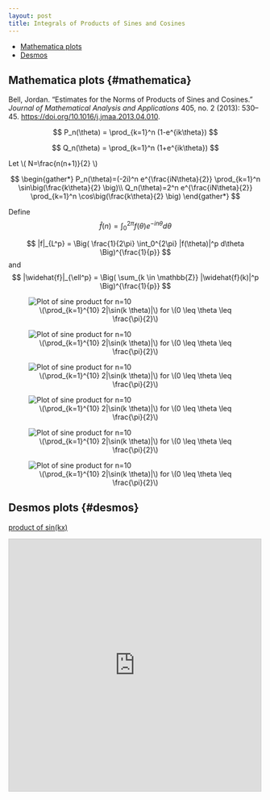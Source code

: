 ```yaml
---
layout: post
title: Integrals of Products of Sines and Cosines
---
```


- [Mathematica plots](#mathematica)
- [Desmos](#desmos)

## Mathematica plots {#mathematica}

Bell, Jordan. “Estimates for the Norms of Products of Sines and Cosines.” *Journal of Mathematical Analysis and Applications* 405, no. 2 (2013): 530–45. <https://doi.org/10.1016/j.jmaa.2013.04.010>.

$$
P_n(\theta) = \prod_{k=1}^n (1-e^{ik\theta})
$$

$$
Q_n(\theta) = \prod_{k=1}^n (1+e^{ik\theta})
$$

Let \\( N=\frac{n(n+1)}{2} \\)

$$
\begin{gather*}
P_n(\theta)=(-2i)^n e^{\frac{iN\theta}{2}} \prod_{k=1}^n \sin\big(\frac{k\theta}{2} \big)\\
Q_n(\theta)=2^n e^{\frac{iN\theta}{2}} \prod_{k=1}^n \cos\big(\frac{k\theta}{2} \big)
\end{gather*}
$$

Define  
$$
\widehat{f}(n) = \int_0^{2\pi} f(\theta) e^{-in\theta} d\theta
$$


$$
|f|_{L^p} = \Big( \frac{1}{2\pi} \int_0^{2\pi} |f(\theta)|^p d\theta \Big)^{\frac{1}{p}}
$$
and
$$
|\widehat{f}|_{\ell^p} = \Big( \sum_{k \in \mathbb{Z}} |\widehat{f}(k)|^p \Big)^{\frac{1}{p}}
$$


<figure>
    <img src="/Python/sineproduct/sine10plot.png" alt="Plot of sine product for n=10" style="display:block;margin-left:auto;margin-right:auto;">
    <figcaption align="center">
        \(\prod_{k=1}^{10} 2|\sin(k \theta)|\) for \(0 \leq \theta \leq \frac{\pi}{2}\)
    </figcaption>
</figure>

<figure>
    <img src="/Python/sineproduct/cosine10plot.png" alt="Plot of sine product for n=10" style="display:block;margin-left:auto;margin-right:auto;">
    <figcaption align="center">
        \(\prod_{k=1}^{10} 2|\sin(k \theta)|\) for \(0 \leq \theta \leq \frac{\pi}{2}\)
    </figcaption>
</figure>

<figure>
    <img src="/Python/sineproduct/ell1Pn1to500.png" alt="Plot of sine product for n=10" style="display:block;margin-left:auto;margin-right:auto;">
    <figcaption align="center">
        \(\prod_{k=1}^{10} 2|\sin(k \theta)|\) for \(0 \leq \theta \leq \frac{\pi}{2}\)
    </figcaption>
</figure>

<figure>
    <img src="/Python/sineproduct/ell3Qn1to400.png" alt="Plot of sine product for n=10" style="display:block;margin-left:auto;margin-right:auto;">
    <figcaption align="center">
        \(\prod_{k=1}^{10} 2|\sin(k \theta)|\) for \(0 \leq \theta \leq \frac{\pi}{2}\)
    </figcaption>
</figure>

<figure>
    <img src="/Python/sineproduct/L1plot1to400.png" alt="Plot of sine product for n=10" style="display:block;margin-left:auto;margin-right:auto;">
    <figcaption align="center">
        \(\prod_{k=1}^{10} 2|\sin(k \theta)|\) for \(0 \leq \theta \leq \frac{\pi}{2}\)
    </figcaption>
</figure>

<figure>
    <img src="/Python/sineproduct/L2plot1to400.png" alt="Plot of sine product for n=10" style="display:block;margin-left:auto;margin-right:auto;">
    <figcaption align="center">
        \(\prod_{k=1}^{10} 2|\sin(k \theta)|\) for \(0 \leq \theta \leq \frac{\pi}{2}\)
    </figcaption>
</figure>

## Desmos plots {#desmos}

[product of sin(kx)](https://www.desmos.com/calculator/ve6lbmxkhr)

<iframe src="https://www.desmos.com/calculator/ve6lbmxkhr?embed" width="500" height="500" style="border: 1px solid #ccc" frameborder=0></iframe>